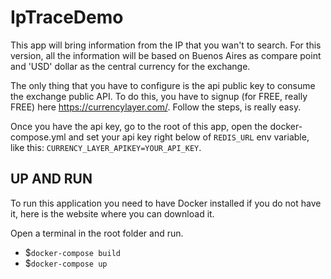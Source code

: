 # IpTraceDemo
This app will bring information from the IP that you wan't to search. For this version, all the information will be based on Buenos Aires as compare point and 'USD' dollar as the central currency for the exchange.

The only thing that you have to configure is the api public key to consume the exchange public API. To do this, you have to signup (for FREE, really FREE) here https://currencylayer.com/. Follow the steps, is really easy.

Once you have the api key, go to the root of this app, open the docker-compose.yml and set your api key right below of `REDIS_URL` env variable, like this:
`CURRENCY_LAYER_APIKEY=YOUR_API_KEY`.

## UP AND RUN
To run this application you need to have Docker installed if you do not have it, here is the website where you can download it.

Open a terminal in the root folder and run.
- $`docker-compose build`
- $`docker-compose up`
